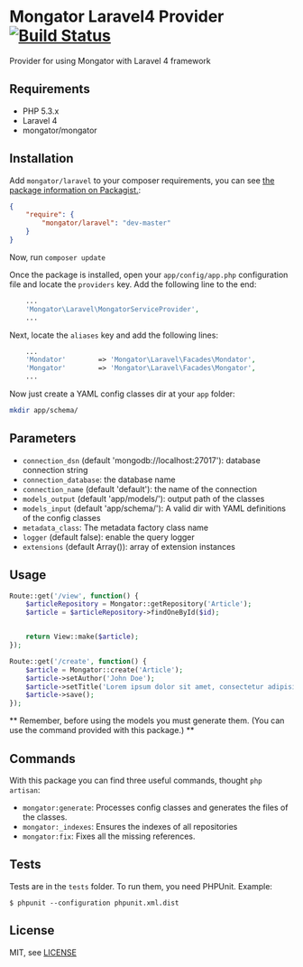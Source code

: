 Mongator Laravel4 Provider [![Build Status](https://travis-ci.org/mongator/laravel.png?branch=master)](https://travis-ci.org/mongator/laravel)
==============================

Provider for using Mongator with Laravel 4 framework


Requirements
------------

* PHP 5.3.x
* Laravel 4
* mongator/mongator

Installation
------------

Add `mongator/laravel` to your composer requirements, you can see [the package information on Packagist.](https://packagist.org/packages/mongator/laravel):

```JSON
{
    "require": {
        "mongator/laravel": "dev-master"
    }
}
```

Now, run `composer update`

Once the package is installed, open your `app/config/app.php` configuration file and locate the `providers` key.  Add the following line to the end:

```PHP
    ...
    'Mongator\Laravel\MongatorServiceProvider',
    ...
```

Next, locate the `aliases` key and add the following lines:

```PHP
    ...
    'Mondator'        => 'Mongator\Laravel\Facades\Mondator',
    'Mongator'        => 'Mongator\Laravel\Facades\Mongator',
    ...
```

Now just create a YAML config classes dir at your ```app``` folder: 

```bash
mkdir app/schema/
```

Parameters
------------

* ```connection_dsn``` (default 'mongodb://localhost:27017'): database connection string
* ```connection_database```: the database name
* ```connection_name``` (default 'default'): the name of the connection 
* ```models_output``` (default 'app/models/'): output path of the classes
* ```models_input``` (default 'app/schema/'): A valid dir with YAML definitions of the config classes
* ```metadata_class```: The metadata factory class name 
* ```logger``` (default false): enable the query logger
* ```extensions``` (default Array()): array of extension instances 

Usage
------------

```PHP
Route::get('/view', function() { 
    $articleRepository = Mongator::getRepository('Article');
    $article = $articleRepository->findOneById($id);


    return View::make($article);
});
```

```PHP
Route::get('/create', function() { 
    $article = Mongator::create('Article');
    $article->setAuthor('John Doe');
    $article->setTitle('Lorem ipsum dolor sit amet, consectetur adipisicing elit.')
    $article->save();
});
```

** Remember, before using the models you must generate them. (You can use the command provided with this package.) **

Commands
------------
With this package you can find three useful commands, thought ```php artisan```:

* ```mongator:generate```: Processes config classes and generates the files of the classes.
* ```mongator:_indexes```: Ensures the indexes of all repositories
* ```mongator:fix```: Fixes all the missing references.


Tests
-----

Tests are in the `tests` folder.
To run them, you need PHPUnit.
Example:

    $ phpunit --configuration phpunit.xml.dist


License
-------

MIT, see [LICENSE](LICENSE)
